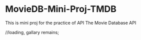 # MovieDB-Mini-Proj-TMDB
This is mini proj for the practice of API The Movie Database API




//loading, gallary remains;